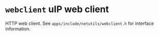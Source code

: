 # `webclient` uIP web client

HTTP web client. See `apps/include/netutils/webclient.h` for interface
information.
